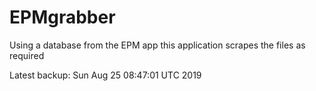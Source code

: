 # EPMgrabber
Using a database from the EPM app this application scrapes the files as required


Latest backup: Sun Aug 25 08:47:01 UTC 2019
